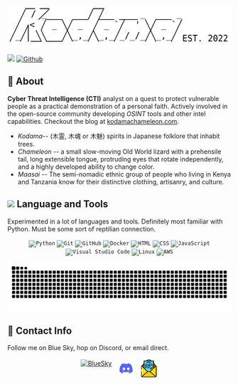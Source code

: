 <picture>
  <source srcset="pics/banner-dark.svg" media="(prefers-color-scheme: dark)">
  <source srcset="pics/banner-light.svg" media="(prefers-color-scheme: light)">
  <img src="pics/banner-light.svg" alt="Logo" height="92">
</picture>

![](https://visitor-badge.laobi.icu/badge?page_id=kodamaChameleon.kodamaChameleon) [![Github](https://img.shields.io/github/followers/kodamaChameleon?label=Follow&style=social)](https://github.com/kodamaChameleon)

## 🌱 About
**Cyber Threat Intelligence (CTI)** analyst on a quest to protect vulnerable people as a practical demonstration of a personal faith. Actively involved in the open-source community developing _OSINT_ tools and other intel capabilities. Checkout the blog at [kodamachameleon.com](https://kodamachameleon.com).

- _Kodama_-- (木霊, 木魂 or 木魅) spirits in Japanese folklore that inhabit trees.  
- _Chameleon_ -- a small slow-moving Old World lizard with a prehensile tail, long extensible tongue, protruding eyes that rotate independently, and a highly developed ability to change color.
- _Maasai_ -- The semi-nomadic ethnic group of people who living in Kenya and Tanzania know for their distinctive clothing, artisanry, and culture.

## <img src="https://media2.giphy.com/media/QssGEmpkyEOhBCb7e1/giphy.gif?cid=ecf05e47a0n3gi1bfqntqmob8g9aid1oyj2wr3ds3mg700bl&rid=giphy.gif" width ="25"><b> Language and Tools</b>
Experimented in a lot of languages and tools. Definitely most familiar with Python. Must be some sort of reptilian connection.
<p align="center">
   <code><img width="50" src="https://user-images.githubusercontent.com/25181517/183423507-c056a6f9-1ba8-4312-a350-19bcbc5a8697.png" alt="Python" title="Python"/></code>
   <code><img width="50" src="https://user-images.githubusercontent.com/25181517/192108372-f71d70ac-7ae6-4c0d-8395-51d8870c2ef0.png" alt="Git" title="Git"/></code>
   <code><img width="50" src="https://user-images.githubusercontent.com/25181517/192108374-8da61ba1-99ec-41d7-80b8-fb2f7c0a4948.png" alt="GitHub" title="GitHub"/></code>
   <code><img width="50" src="https://user-images.githubusercontent.com/25181517/117207330-263ba280-adf4-11eb-9b97-0ac5b40bc3be.png" alt="Docker" title="Docker"/></code>
   <code><img width="50" src="https://user-images.githubusercontent.com/25181517/192158954-f88b5814-d510-4564-b285-dff7d6400dad.png" alt="HTML" title="HTML"/></code>
	<code><img width="50" src="https://user-images.githubusercontent.com/25181517/183898674-75a4a1b1-f960-4ea9-abcb-637170a00a75.png" alt="CSS" title="CSS"/></code>
   <code><img width="50" src="https://user-images.githubusercontent.com/25181517/117447155-6a868a00-af3d-11eb-9cfe-245df15c9f3f.png" alt="JavaScript" title="JavaScript"/></code>
   <code><img width="50" src="https://user-images.githubusercontent.com/25181517/192108891-d86b6220-e232-423a-bf5f-90903e6887c3.png" alt="Visual Studio Code" title="Visual Studio Code"/></code>
   <code><img width="50" src="https://github.com/marwin1991/profile-technology-icons/assets/76662862/2481dc48-be6b-4ebb-9e8c-3b957efe69fa" alt="Linux" title="Linux"/></code>
   <code><img width="50" src="https://user-images.githubusercontent.com/25181517/183896132-54262f2e-6d98-41e3-8888-e40ab5a17326.png" alt="AWS" title="AWS"/></code>
</p>

![Contributions Snake](https://github.com/kodamaChameleon/kodamaChameleon/blob/output/github-contribution-grid-snake.svg)

## 🌟 Contact Info
Follow me on Blue Sky, hop on Discord, or email direct.

<p align="center">
	<a href="https://bsky.app/profile/kodamachameleon.com"><img src="https://github.com/bluesky-social/social-app/blob/main/bskyembed/assets/logo.svg" alt="BlueSky" height="40" style="vertical-align:top; margin:4px"></a>
	<a href="https://discord.gg/D59w9g6Ptr"><img src="https://raw.githubusercontent.com/github/explore/2a3ce46f963399611d8e2054bb0ce9a4b539296a/topics/discord/discord.png" alt="Discord" height="40" style="vertical-align:top; margin:4px"></a>
	<a href="mailto:contact@kodamachameleon.com"><img src="pics/email.svg" alt="Email" height="40" style="vertical-align:top; margin:4px"></a>
</p>
